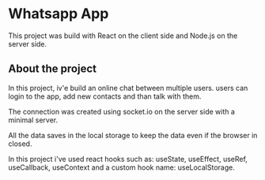 # Whatsapp App

This project was build with React on the client side and Node.js on the server side.

## About the project

In this project, iv'e build an online chat between multiple users. users can login to the app, add new contacts and than talk with them. 

The connection was created using socket.io on the server side with a minimal server. 

All the data saves in the local storage to keep the data even if the browser in closed.

In this project i've used react hooks such as: useState, useEffect, useRef, useCallback, useContext and a custom hook name: useLocalStorage.
